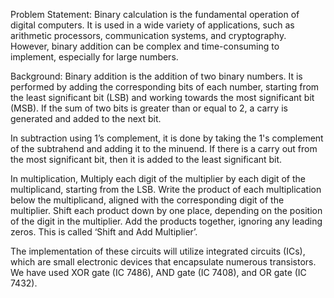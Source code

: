 Problem Statement: Binary calculation is the fundamental operation of digital computers.
It is used in a wide variety of applications, such as arithmetic processors, communication
systems, and cryptography. However, binary addition can be complex and time-consuming to
implement, especially for large numbers.

Background: Binary addition is the addition of two binary numbers. It is performed by
adding the corresponding bits of each number, starting from the least significant bit (LSB)
and working towards the most significant bit (MSB). If the sum of two bits is greater than or
equal to 2, a carry is generated and added to the next bit.

In subtraction using 1’s complement, it is done by taking the 1's complement of the
subtrahend and adding it to the minuend. If there is a carry out from the most significant bit,
then it is added to the least significant bit.

In multiplication, Multiply each digit of the multiplier by each digit of the multiplicand,
starting from the LSB. Write the product of each multiplication below the multiplicand,
aligned with the corresponding digit of the multiplier. Shift each product down by one place,
depending on the position of the digit in the multiplier. Add the products together, ignoring
any leading zeros. This is called ‘Shift and Add Multiplier’.

The implementation of these circuits will utilize integrated circuits (ICs), which are small
electronic devices that encapsulate numerous transistors. We have used XOR gate (IC 7486), AND gate (IC 7408), and OR gate (IC 7432).

